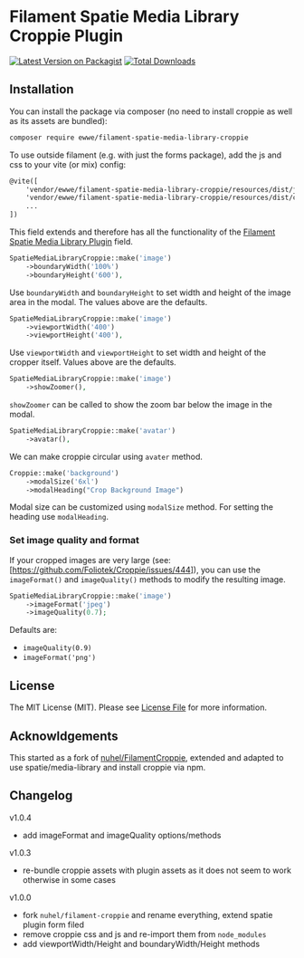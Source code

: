 # Filament Spatie Media Library Croppie Plugin

[![Latest Version on Packagist](https://img.shields.io/packagist/v/ewwe/filament-spatie-media-library-croppie.svg?style=flat-square)](https://packagist.org/packages/ewwe/filament-spatie-media-library-croppie)
[![Total Downloads](https://img.shields.io/packagist/dt/ewwe/filament-spatie-media-library-croppie.svg?style=flat-square)](https://packagist.org/packages/ewwe/filament-spatie-media-library-croppie)


## Installation

You can install the package via composer (no need to install croppie as well as its assets are bundled):

```bash
composer require ewwe/filament-spatie-media-library-croppie
```

To use outside filament (e.g. with just the forms package), add the js and css to your vite (or mix) config:
```html
@vite([
    'vendor/ewwe/filament-spatie-media-library-croppie/resources/dist/js/filament-spatie-media-library-croppie.js',
    'vendor/ewwe/filament-spatie-media-library-croppie/resources/dist/css/filament-spatie-media-library-croppie.css',
    ...
])
```

This field extends and therefore has all the functionality of the [Filament Spatie Media Library Plugin](https://filamentphp.com/docs/2.x/spatie-laravel-media-library-plugin/installation) field.

```php
SpatieMediaLibraryCroppie::make('image')
    ->boundaryWidth('100%')
    ->boundaryHeight('600'),
```
Use `boundaryWidth` and `boundaryHeight` to set width and height of the image area in the modal. The values above are the defaults.

```php
SpatieMediaLibraryCroppie::make('image')
    ->viewportWidth('400')
    ->viewportHeight('400'),
```
Use `viewportWidth` and `viewportHeight` to set width and height of the cropper itself. Values above are the defaults.

```php
SpatieMediaLibraryCroppie::make('image')
    ->showZoomer(),
```

`showZoomer` can be called to show the zoom bar below the image in the modal.

```php
SpatieMediaLibraryCroppie::make('avatar')
    ->avatar(),
```
We can make croppie circular using `avater` method.
```php
Croppie::make('background')
    ->modalSize('6xl')
    ->modalHeading("Crop Background Image")
```

Modal size can be customized using `modalSize` method.
For setting the heading use `modalHeading`.

### Set image quality and format
If your cropped images are very large (see: [https://github.com/Foliotek/Croppie/issues/444]), you can use the `imageFormat()` and `imageQuality()` methods to modify the resulting image.
```php
SpatieMediaLibraryCroppie::make('image')
    ->imageFormat('jpeg')
    ->imageQuality(0.7);
```
Defaults are:
* `imageQuality(0.9)`
* `imageFormat('png')`

## License

The MIT License (MIT). Please see [License File](LICENSE.md) for more information.

## Acknowldgements

This started as a fork of [nuhel/FilamentCroppie](https://github.com/nuhel/FilamentCroppie), extended and adapted to use spatie/media-library and install croppie via npm.

## Changelog
v1.0.4
* add imageFormat and imageQuality options/methods

v1.0.3
* re-bundle croppie assets with plugin assets as it does not seem to work otherwise in some cases

v1.0.0
* fork `nuhel/filament-croppie` and rename everything, extend spatie plugin form filed
* remove croppie css and js and re-import them from `node_modules`
* add viewportWidth/Height and boundaryWidth/Height methods
